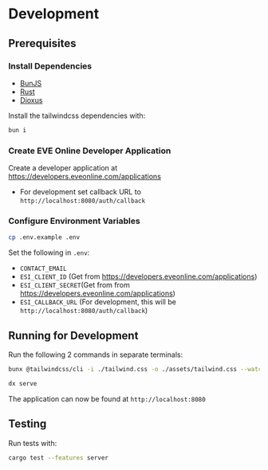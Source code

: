 # Development

## Prerequisites

### Install Dependencies
- [BunJS](https://bun.sh/)
- [Rust](https://www.rust-lang.org/tools/install)
- [Dioxus](https://dioxuslabs.com/learn/0.6/getting_started/)

Install the tailwindcss dependencies with:

```bash
bun i
```

### Create EVE Online Developer Application

Create a developer application at <https://developers.eveonline.com/applications>

- For development set callback URL to `http://localhost:8080/auth/callback`

### Configure Environment Variables

```bash
cp .env.example .env
```

Set the following in `.env`:

- `CONTACT_EMAIL`
- `ESI_CLIENT_ID` (Get from <https://developers.eveonline.com/applications>)
- `ESI_CLIENT_SECRET`(Get from from <https://developers.eveonline.com/applications>)
- `ESI_CALLBACK_URL` (For development, this will be `http://localhost:8080/auth/callback`)

## Running for Development

Run the following 2 commands in separate terminals:

```bash
bunx @tailwindcss/cli -i ./tailwind.css -o ./assets/tailwind.css --watch
```

```bash
dx serve
```

The application can now be found at `http://localhost:8080`

## Testing

Run tests with:

```bash
cargo test --features server
```
